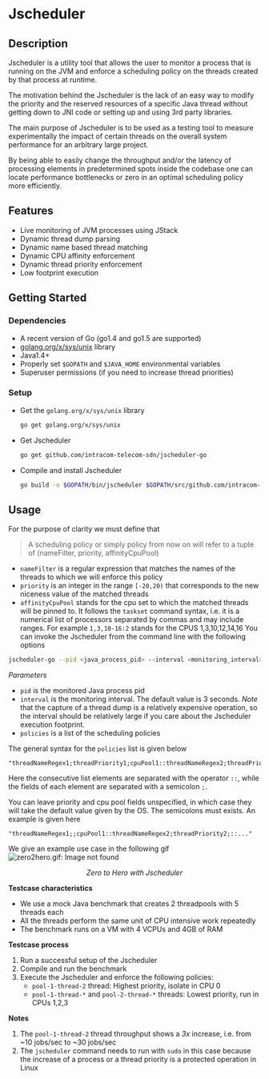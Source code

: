 # Jscheduler


## Description

Jscheduler is a utility tool that allows the user to monitor a process that is running on the JVM and enforce a scheduling policy on the threads created by that process at runtime. 

The motivation behind the Jscheduler is the lack of an easy way to modify the priority and the reserved resources of a specific Java thread without getting down to JNI code or setting up and using 3rd party libraries. 

The main purpose of Jscheduler is to be used as a testing tool to measure experimentally the impact of certain threads on the overall system performance for an arbitrary large project. 

By being able to easily change the throughput and/or the latency of processing elements in predetermined spots inside the codebase one can locate performance bottlenecks or zero in an optimal scheduling policy more efficiently. 


## Features

- Live monitoring of JVM processes using JStack
- Dynamic thread dump parsing
- Dynamic name based thread matching
- Dynamic CPU affinity enforcement
- Dynamic thread priority enforcement
- Low footprint execution

## Getting Started

### Dependencies
- A recent version of Go (go1.4 and go1.5 are supported)
- [golang.org/x/sys/unix](https://godoc.org/golang.org/x/sys/unix) library
- Java1.4+
- Properly set `$GOPATH` and `$JAVA_HOME` environmental variables
- Superuser permissions (if you need to increase thread priorities)

### Setup

- Get the `golang.org/x/sys/unix` library
  ```bash
  go get golang.org/x/sys/unix
  ```
- Get Jscheduler
  ```bash
  go get github.com/intracom-telecom-sdn/jscheduler-go
  ```
- Compile and install Jscheduler
  ```bash
  go build -o $GOPATH/bin/jscheduler $GOPATH/src/github.com/intracom-telecom-sdn/jscheduler-go/jscheduler.go
  ```

## Usage

For the purpose of clarity we must define that
> A scheduling policy or simply policy from now on will refer to a tuple of (nameFilter,  priority, affinityCpuPool)
  - `nameFilter` is a regular expression that matches the names of the threads to which we will enforce this policy
  - `priority` is an integer in the range `[-20,20)` that corresponds to the new niceness value of the matched threads
  - `affinityCpuPool` stands for the cpu set to which the matched threads will be pinned to. It follows the `taskset` command syntax, i.e. it is a numerical list of processors separated by commas and may include ranges. For example `1,3,10-16:2` stands for the CPUS 1,3,10,12,14,16 
You can invoke the Jscheduler from the command line with the following options

```bash
jscheduler-go --pid <java_process_pid> --interval <monitoring_interval> --policies <thread_policy_list>
```

_Parameters_

- `pid` is the monitored Java process pid
- `interval` is the monitoring interval. The default value is 3 seconds. _Note_ that the capture of a thread dump is a relatively expensive operation, so the interval should be relatively large if you care about the Jscheduler execution footprint.
- `policies` is a list of the scheduling policies


The general syntax for the `policies` list is given below

```
"threadNameRegex1;threadPriority1;cpuPool1::threadNameRegex2;threadPriority2;cpuPool2::..."
```

Here the consecutive list elements are separated with the operator `::`, while the fields of each element are separated with a semicolon `;`.

You can leave priority and cpu pool fields unspecified, in which case they will take the default value given by the OS. The semicolons must exists. An example is given here

```
"threadNameRegex1;;cpuPool1::threadNameRegex2;threadPriority2;::..."
```



We give an example use case in the following gif
![zero2hero.gif: Image not found](https://raw.githubusercontent.com/intracom-telecom-sdn/jscheduler-go/master/figs/zero2hero.gif) 
*<p align="center">Zero to Hero with Jscheduler</p>*

**Testcase characteristics**
- We use a mock Java benchmark that creates 2 threadpools with 5 threads each
- All the threads perform the same unit of CPU intensive work repeatedly
- The benchmark runs on a VM with 4 VCPUs and 4GB of RAM

**Testcase process**
1. Run a successful setup of the Jscheduler
2. Compile and run the benchmark
3. Execute the Jscheduler and enforce the following policies:
   - `pool-1-thread-2` thread: Highest priority, isolate in CPU 0
   - `pool-1-thread-*` and `pool-2-thread-*` threads: Lowest priority, run in CPUs 1,2,3

**Notes** 
1. The `pool-1-thread-2` thread throughput shows a _3x_ increase, i.e. from ~10 jobs/sec to ~30 jobs/sec
2. The `jscheduler` command needs to run with `sudo` in this case because the increase of a process or a thread priority is a protected operation in Linux



